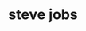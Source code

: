 ---
title: "steve jobs"
id: tag.id
permalink: "/tags/steve%20jobs"
videos: [61,555,698,801,959,1238,1684,1957,1977]
---